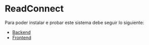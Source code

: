# ReadConnect

Para poder instalar e probar este sistema debe seguir lo siguiente:

 - [Backend](https://github.com/bmoraga01/ReadConnect/tree/main/backend)
 - [Frontend](https://github.com/bmoraga01/ReadConnect/tree/main/frontend)